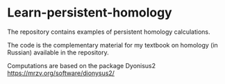 # Learn-persistent-homology
The repository contains examples of persistent homology calculations.

The code is the complementary material for my textbook on homology (in Russian) available in the repository.

Computations are based on the package Dyonisus2 https://mrzv.org/software/dionysus2/
